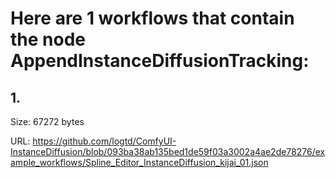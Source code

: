 # Here are 1 workflows that contain the node AppendInstanceDiffusionTracking:

## 1. 

Size: 67272 bytes

URL: https://github.com/logtd/ComfyUI-InstanceDiffusion/blob/093ba38ab135bed1de59f03a3002a4ae2de78276/example_workflows/Spline_Editor_InstanceDiffusion_kijai_01.json

